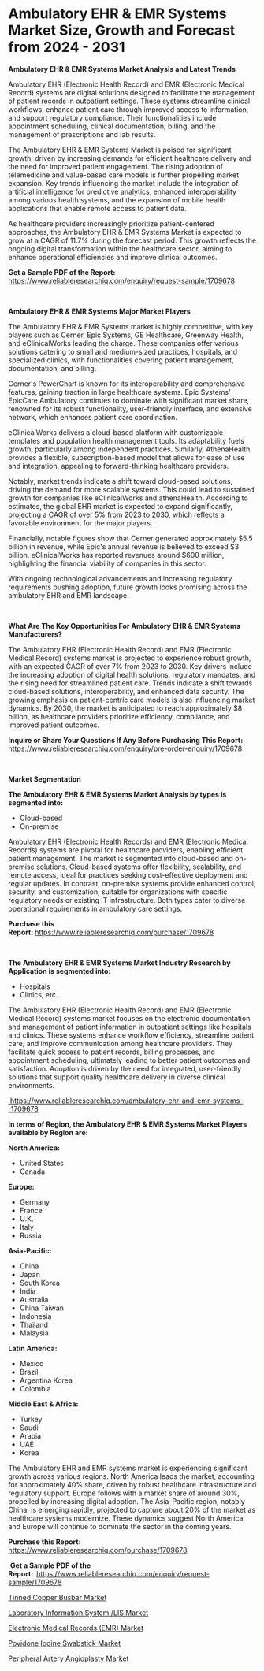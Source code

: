 <p><h1>Ambulatory EHR & EMR Systems Market Size, Growth and Forecast from 2024 - 2031</h1></p><p><strong>Ambulatory EHR & EMR Systems Market Analysis and Latest Trends</strong></p>
<p><p>Ambulatory EHR (Electronic Health Record) and EMR (Electronic Medical Record) systems are digital solutions designed to facilitate the management of patient records in outpatient settings. These systems streamline clinical workflows, enhance patient care through improved access to information, and support regulatory compliance. Their functionalities include appointment scheduling, clinical documentation, billing, and the management of prescriptions and lab results.</p><p>The Ambulatory EHR & EMR Systems Market is poised for significant growth, driven by increasing demands for efficient healthcare delivery and the need for improved patient engagement. The rising adoption of telemedicine and value-based care models is further propelling market expansion. Key trends influencing the market include the integration of artificial intelligence for predictive analytics, enhanced interoperability among various health systems, and the expansion of mobile health applications that enable remote access to patient data.</p><p>As healthcare providers increasingly prioritize patient-centered approaches, the Ambulatory EHR & EMR Systems Market is expected to grow at a CAGR of 11.7% during the forecast period. This growth reflects the ongoing digital transformation within the healthcare sector, aiming to enhance operational efficiencies and improve clinical outcomes.</p></p>
<p><strong>Get a Sample PDF of the Report:&nbsp;</strong> <a href="https://www.reliableresearchiq.com/enquiry/request-sample/1709678?utm_campaign=1124&utm_medium=2&utm_source=Github&utm_content=ia&utm_term=21102024&utm_id=ambulatory-ehr-emr-systems">https://www.reliableresearchiq.com/enquiry/request-sample/1709678</a></p>
<p>&nbsp;</p>
<p><strong>Ambulatory EHR & EMR Systems Major Market Players</strong></p>
<p><p>The Ambulatory EHR & EMR Systems market is highly competitive, with key players such as Cerner, Epic Systems, GE Healthcare, Greenway Health, and eClinicalWorks leading the charge. These companies offer various solutions catering to small and medium-sized practices, hospitals, and specialized clinics, with functionalities covering patient management, documentation, and billing.</p><p>Cerner's PowerChart is known for its interoperability and comprehensive features, gaining traction in large healthcare systems. Epic Systems’ EpicCare Ambulatory continues to dominate with significant market share, renowned for its robust functionality, user-friendly interface, and extensive network, which enhances patient care coordination.</p><p>eClinicalWorks delivers a cloud-based platform with customizable templates and population health management tools. Its adaptability fuels growth, particularly among independent practices. Similarly, AthenaHealth provides a flexible, subscription-based model that allows for ease of use and integration, appealing to forward-thinking healthcare providers.</p><p>Notably, market trends indicate a shift toward cloud-based solutions, driving the demand for more scalable systems. This could lead to sustained growth for companies like eClinicalWorks and athenaHealth. According to estimates, the global EHR market is expected to expand significantly, projecting a CAGR of over 5% from 2023 to 2030, which reflects a favorable environment for the major players.</p><p>Financially, notable figures show that Cerner generated approximately $5.5 billion in revenue, while Epic's annual revenue is believed to exceed $3 billion. eClinicalWorks has reported revenues around $600 million, highlighting the financial viability of companies in this sector.</p><p>With ongoing technological advancements and increasing regulatory requirements pushing adoption, future growth looks promising across the ambulatory EHR and EMR landscape.</p></p>
<p>&nbsp;</p>
<p><strong>What Are The Key Opportunities For Ambulatory EHR & EMR Systems Manufacturers?</strong></p>
<p><p>The Ambulatory EHR (Electronic Health Record) and EMR (Electronic Medical Record) systems market is projected to experience robust growth, with an expected CAGR of over 7% from 2023 to 2030. Key drivers include the increasing adoption of digital health solutions, regulatory mandates, and the rising need for streamlined patient care. Trends indicate a shift towards cloud-based solutions, interoperability, and enhanced data security. The growing emphasis on patient-centric care models is also influencing market dynamics. By 2030, the market is anticipated to reach approximately $8 billion, as healthcare providers prioritize efficiency, compliance, and improved patient outcomes.</p></p>
<p><strong>Inquire or Share Your Questions If Any Before Purchasing This Report:</strong> <a href="https://www.reliableresearchiq.com/enquiry/pre-order-enquiry/1709678?utm_campaign=1124&utm_medium=2&utm_source=Github&utm_content=ia&utm_term=21102024&utm_id=ambulatory-ehr-emr-systems">https://www.reliableresearchiq.com/enquiry/pre-order-enquiry/1709678</a></p>
<p>&nbsp;</p>
<p><strong>Market Segmentation</strong></p>
<p><strong>The Ambulatory EHR & EMR Systems Market Analysis by types is segmented into:</strong></p>
<p><ul><li>Cloud-based</li><li>On-premise</li></ul></p>
<p><p>Ambulatory EHR (Electronic Health Records) and EMR (Electronic Medical Records) systems are pivotal for healthcare providers, enabling efficient patient management. The market is segmented into cloud-based and on-premise solutions. Cloud-based systems offer flexibility, scalability, and remote access, ideal for practices seeking cost-effective deployment and regular updates. In contrast, on-premise systems provide enhanced control, security, and customization, suitable for organizations with specific regulatory needs or existing IT infrastructure. Both types cater to diverse operational requirements in ambulatory care settings.</p></p>
<p><strong>Purchase this Report:&nbsp;</strong><a href="https://www.reliableresearchiq.com/purchase/1709678?utm_campaign=1124&utm_medium=2&utm_source=Github&utm_content=ia&utm_term=21102024&utm_id=ambulatory-ehr-emr-systems">https://www.reliableresearchiq.com/purchase/1709678</a></p>
<p>&nbsp;</p>
<p><strong>The Ambulatory EHR & EMR Systems Market Industry Research by Application is segmented into:</strong></p>
<p><ul><li>Hospitals</li><li>Clinics, etc.</li></ul></p>
<p><p>The Ambulatory EHR (Electronic Health Record) and EMR (Electronic Medical Record) systems market focuses on the electronic documentation and management of patient information in outpatient settings like hospitals and clinics. These systems enhance workflow efficiency, streamline patient care, and improve communication among healthcare providers. They facilitate quick access to patient records, billing processes, and appointment scheduling, ultimately leading to better patient outcomes and satisfaction. Adoption is driven by the need for integrated, user-friendly solutions that support quality healthcare delivery in diverse clinical environments.</p></p>
<p><a href="https://www.reliableresearchiq.com/ambulatory-ehr-and-emr-systems-r1709678?utm_campaign=1124&utm_medium=2&utm_source=Github&utm_content=ia&utm_term=21102024&utm_id=ambulatory-ehr-emr-systems">&nbsp;https://www.reliableresearchiq.com/ambulatory-ehr-and-emr-systems-r1709678</a></p>
<p><strong>In terms of Region, the Ambulatory EHR & EMR Systems Market Players available by Region are:</strong></p>
<p>
    <p> <strong> North America: </strong>
        <ul>
            <li>United States</li>
            <li>Canada</li>
        </ul>
        </p> 
    <p> <strong> Europe: </strong>
        <ul>
            <li>Germany</li>
            <li>France</li>
            <li>U.K.</li>
            <li>Italy</li>
            <li>Russia</li>
        </ul>
        </p> 
    <p> <strong> Asia-Pacific: </strong>
        <ul>
            <li>China</li>
            <li>Japan</li>
            <li>South Korea</li>
            <li>India</li>
            <li>Australia</li>
            <li>China Taiwan</li>
            <li>Indonesia</li>
            <li>Thailand</li>
            <li>Malaysia</li>
        </ul>
        </p> 
    <p> <strong> Latin America: </strong>
        <ul>
            <li>Mexico</li>
            <li>Brazil</li>
            <li>Argentina Korea</li>
            <li>Colombia</li>
        </ul>
        </p> 
    <p> <strong> Middle East & Africa: </strong>
        <ul>
            <li>Turkey</li>
            <li>Saudi</li>
            <li>Arabia</li>
            <li>UAE</li>
            <li>Korea</li>
        </ul>
    </p>
    </p>
<p><p>The Ambulatory EHR and EMR systems market is experiencing significant growth across various regions. North America leads the market, accounting for approximately 40% share, driven by robust healthcare infrastructure and regulatory support. Europe follows with a market share of around 30%, propelled by increasing digital adoption. The Asia-Pacific region, notably China, is emerging rapidly, projected to capture about 20% of the market as healthcare systems modernize. These dynamics suggest North America and Europe will continue to dominate the sector in the coming years.</p></p>
<p><strong>Purchase this Report: </strong><a href="https://www.reliableresearchiq.com/purchase/1709678?utm_campaign=1124&utm_medium=2&utm_source=Github&utm_content=ia&utm_term=21102024&utm_id=ambulatory-ehr-emr-systems">https://www.reliableresearchiq.com/purchase/1709678</a></p>
<p>&nbsp;<strong>Get a Sample PDF of the Report:&nbsp;&nbsp;</strong><a href="https://www.reliableresearchiq.com/enquiry/request-sample/1709678?utm_campaign=1124&utm_medium=2&utm_source=Github&utm_content=ia&utm_term=21102024&utm_id=ambulatory-ehr-emr-systems">https://www.reliableresearchiq.com/enquiry/request-sample/1709678</a></p>
<p><strong></strong></p>
<p><p><a href="https://medium.com/@sandygraoj2/emerging-trends-in-the-tinned-copper-busbar-market-detailed-overview-of-applications-f4b4c2ecdf0d?utm_campaign=1124&utm_medium=2&utm_source=Github&utm_content=ia&utm_term=21102024&utm_id=ambulatory-ehr-emr-systems">Tinned Copper Busbar Market</a></p><p><a href="https://github.com/akrenkthongy/Market-Research-Report-List-1/blob/main/laboratory-information-system-lis-market.md?utm_campaign=1124&utm_medium=2&utm_source=Github&utm_content=ia&utm_term=21102024&utm_id=ambulatory-ehr-emr-systems">Laboratory Information System /LIS Market</a></p><p><a href="https://github.com/eleanore16mal/Market-Research-Report-List-1/blob/main/electronic-medical-records-emr-market.md?utm_campaign=1124&utm_medium=2&utm_source=Github&utm_content=ia&utm_term=21102024&utm_id=ambulatory-ehr-emr-systems">Electronic Medical Records (EMR) Market</a></p><p><a href="https://www.linkedin.com/pulse/povidone-iodine-swabstick-market-segmentation-geographical-lwqme?utm_campaign=1124&utm_medium=2&utm_source=Github&utm_content=ia&utm_term=21102024&utm_id=ambulatory-ehr-emr-systems">Povidone Iodine Swabstick Market</a></p><p><a href="https://www.linkedin.com/pulse/peripheral-artery-angioplasty-industry-sector-market-kqunf?utm_campaign=1124&utm_medium=2&utm_source=Github&utm_content=ia&utm_term=21102024&utm_id=ambulatory-ehr-emr-systems">Peripheral Artery Angioplasty Market</a></p></p>
